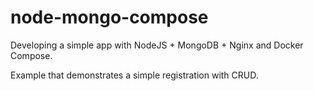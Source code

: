 # node-mongo-compose
Developing a simple app with NodeJS + MongoDB + Nginx and Docker Compose.

Example that demonstrates a simple registration with CRUD.


